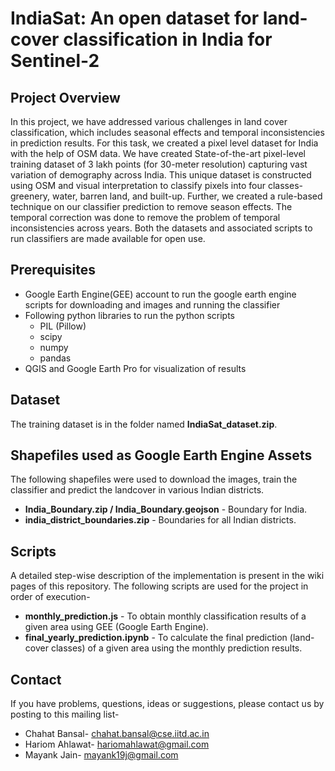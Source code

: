 
# IndiaSat: An open dataset for land-cover classification in India for Sentinel-2

## Project Overview
In this project, we have addressed various challenges in land cover classification, which includes seasonal effects and temporal inconsistencies in prediction results. For this task, we created a pixel level dataset for India with the help of OSM data. We have created State-of-the-art pixel-level training dataset of 3 lakh points (for 30-meter resolution) capturing vast variation of demography across India. This unique dataset is constructed using OSM and visual interpretation to classify pixels into four classes- greenery, water, barren land, and built-up. Further, we created a rule-based technique on our classifier prediction to remove season effects. The temporal correction was done to remove the problem of temporal inconsistencies across years. Both the datasets and associated scripts to run classifiers are made available for open use.

## Prerequisites
* Google Earth Engine(GEE) account to run the google earth engine scripts for downloading and images and running the classifier
* Following python libraries to run the python scripts
    * PIL (Pillow)
    * scipy
    * numpy
    * pandas
* QGIS and Google Earth Pro for visualization of results

## Dataset
The training dataset is in the folder named **IndiaSat_dataset.zip**.

## Shapefiles used as Google Earth Engine Assets
The following shapefiles were used to download the images, train the classifier and predict the landcover in various Indian districts.
* **India_Boundary.zip / India_Boundary.geojson** - Boundary for India.
* **india_district_boundaries.zip** - Boundaries for all Indian districts. 

## Scripts
A detailed step-wise description of the implementation is present in the wiki pages of this repository. The following scripts are used for the project in order of execution-
* **monthly_prediction.js** -  To obtain monthly classification results of a given area using GEE (Google Earth Engine).
* **final_yearly_prediction.ipynb** -  To calculate the final prediction (land-cover classes) of a given area using the monthly prediction results. 

## Contact
If you have problems, questions, ideas or suggestions, please contact us by posting to this mailing list-
* Chahat Bansal- chahat.bansal@cse.iitd.ac.in
* Hariom Ahlawat- hariomahlawat@gmail.com
* Mayank Jain- mayank19j@gmail.com





